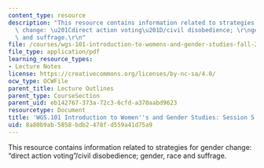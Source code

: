 ```yaml
---
content_type: resource
description: "This resource contains information related to strategies for gender\
  \ change: \u201Cdirect action voting\u201D/civil disobedience; \r\ngender, race\
  \ and suffrage.\r\n"
file: /courses/wgs-101-introduction-to-womens-and-gender-studies-fall-2014/8a80b9ab5858bdb2478fd559a41d75a9_MITWGS_101F14_Sess5.pdf
file_type: application/pdf
learning_resource_types:
- Lecture Notes
license: https://creativecommons.org/licenses/by-nc-sa/4.0/
ocw_type: OCWFile
parent_title: Lecture Outlines
parent_type: CourseSection
parent_uid: eb142767-373a-72c3-6cfd-a370aabd9623
resourcetype: Document
title: 'WGS.101 Introduction to Women''s and Gender Studies: Session 5 Lecture Outline'
uid: 8a80b9ab-5858-bdb2-478f-d559a41d75a9
---
```

This resource contains information related to strategies for gender change: “direct action voting”/civil disobedience; 
gender, race and suffrage.
